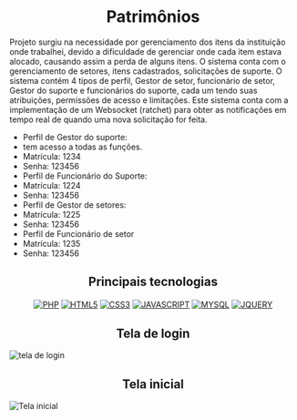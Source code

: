 <h1 align="center">Patrimônios </h1>
<p>Projeto surgiu na necessidade por gerenciamento dos itens da instituição onde trabalhei,
devido a dificuldade de gerenciar onde cada item estava alocado, causando assim
a perda de alguns itens. O sistema conta com o gerenciamento de setores, itens cadastrados, solicitações de suporte.
O sistema contém 4 tipos de perfil, Gestor de setor, funcionário de setor, Gestor do suporte e funcionários do suporte, 
cada um tendo suas atribuições, permissões de acesso e limitações. Este sistema conta com a implementação de um Websocket (ratchet)
para obter as notificações em tempo real de quando uma nova solicitação for feita.</p>
<ul>
  <li>
    Perfil de Gestor do suporte:
  </li>
  <li>
  tem acesso a todas as funções.
  </li>
  <li>
  Matrícula: 1234
  </li>
  <li>
  Senha: 123456
  </li>
  <li>
  Perfil de Funcionário do Suporte:
  </li>
  <li>
  Matrícula: 1224
  </li>
  <li>
  Senha: 123456
  </li>
  <li>
  Perfil de Gestor de setores:
  </li>
  <li>
  Matrícula: 1225
  </li>
  <li>
  Senha: 123456
  </li>
  <li>
  Perfil de Funcionário de setor
  </li>
  <li>
  Matrícula: 1235
  </li>
  <li>
  Senha: 123456
  </li>
</ul>
<h2 align="center"> Principais tecnologias </h2>
<p align="center">
  <a href="#" target="_blank"><img align="center" src="https://img.shields.io/badge/PHP-777BB4?style=for-the-badge&logo=php&logoColor=white" alt="PHP" /></a>
  <a href="#" target="_blank"><img align="center" src="https://img.shields.io/badge/HTML5-E34F26?style=for-the-badge&logo=html5&logoColor=white" alt="HTML5" /></a>
  <a href="#" target="_blank"><img align="center" src="https://img.shields.io/badge/CSS3-1572B6?style=for-the-badge&logo=css3&logoColor=white" alt="CSS3" /></a>
  <a href="#" target="_blank"><img align="center" src="https://img.shields.io/badge/JavaScript-323330?style=for-the-badge&logo=javascript&logoColor=F7DF1E" alt="JAVASCRIPT" /></a>
  <a href="#" target="_blank"><img align="center" src="https://img.shields.io/badge/MySQL-00000F?style=for-the-badge&logo=mysql&logoColor=white" alt="MYSQL" /></a>
  <a href="#" target="_blank"><img align="center" src="https://img.shields.io/badge/jQuery-0769AD?style=for-the-badge&logo=jquery&logoColor=white" alt="JQUERY" /></a>
</p>
<h2 align="center">Tela de login</h2>
<img src="http://portfolio.lad566.com.br/site01.jpg" align="center" title="tela de login">
<h2 align="center">Tela inicial</h2>
<img src="https://lad566.com.br/site03.jpg" align="center" title="Tela inicial">

  





